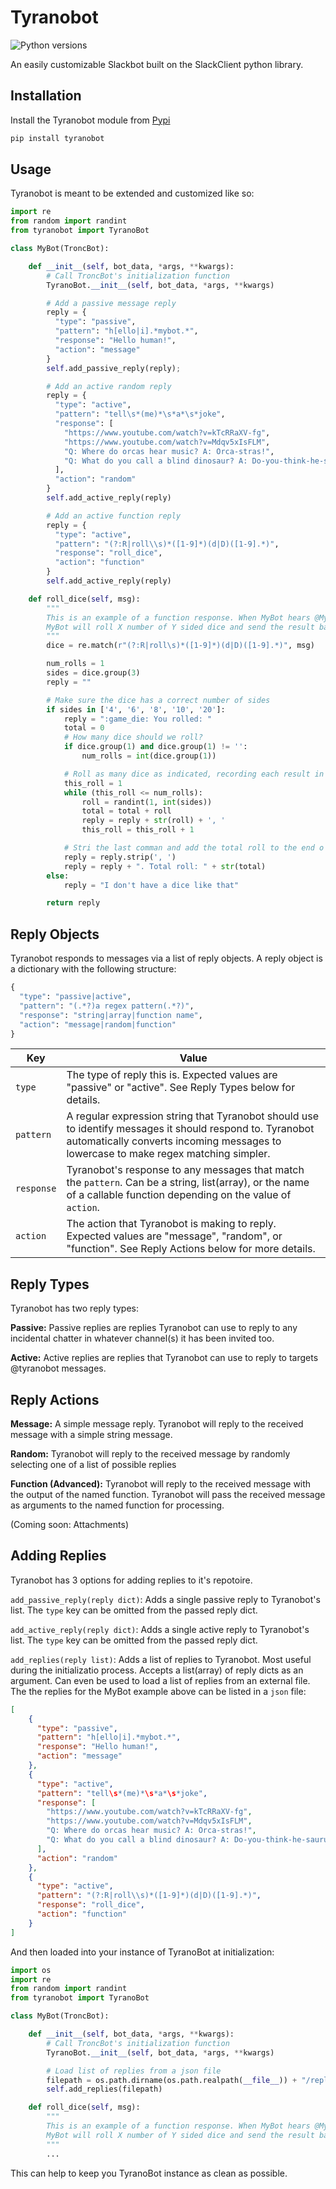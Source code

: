 Tyranobot
===================
![Python versions](https://img.shields.io/badge/python-2.7-blue.svg)

An easily customizable Slackbot built on the SlackClient python library.

Installation
------------
Install the Tyranobot module from [Pypi](https://pypi.python.org/pypi/tyranobot)
```bash
pip install tyranobot
```

Usage
-------
Tyranobot is meant to be extended and customized like so:
```python
import re
from random import randint
from tyranobot import TyranoBot

class MyBot(TroncBot):

    def __init__(self, bot_data, *args, **kwargs):
        # Call TroncBot's initialization function
        TyranoBot.__init__(self, bot_data, *args, **kwargs)

        # Add a passive message reply
        reply = {
          "type": "passive",
          "pattern": "h[ello|i].*mybot.*",
          "response": "Hello human!",
          "action": "message"
        }
        self.add_passive_reply(reply);

        # Add an active random reply
        reply = {
          "type": "active",
          "pattern": "tell\s*(me)*\s*a*\s*joke",
          "response": [
            "https://www.youtube.com/watch?v=kTcRRaXV-fg",
            "https://www.youtube.com/watch?v=Mdqv5xIsFLM",
            "Q: Where do orcas hear music? A: Orca-stras!",
            "Q: What do you call a blind dinosaur? A: Do-you-think-he-saurus"
          ],
          "action": "random"
        }
        self.add_active_reply(reply)

        # Add an active function reply
        reply = {
          "type": "active",
          "pattern": "(?:R|roll\\s)*([1-9]*)(d|D)([1-9].*)",
          "response": "roll_dice",
          "action": "function"
        }
        self.add_active_reply(reply)

    def roll_dice(self, msg):
        """
        This is an example of a function response. When MyBot hears @MyBot Roll X dY,
        MyBot will roll X number of Y sided dice and send the result back as a Slack message.
        """
        dice = re.match(r"(?:R|roll\s)*([1-9]*)(d|D)([1-9].*)", msg)

        num_rolls = 1
        sides = dice.group(3)
        reply = ""

        # Make sure the dice has a correct number of sides
        if sides in ['4', '6', '8', '10', '20']:
            reply = ":game_die: You rolled: "
            total = 0
            # How many dice should we roll?
            if dice.group(1) and dice.group(1) != '':
                num_rolls = int(dice.group(1))

            # Roll as many dice as indicated, recording each result in reply
            this_roll = 1
            while (this_roll <= num_rolls):
                roll = randint(1, int(sides))
                total = total + roll
                reply = reply + str(roll) + ', '
                this_roll = this_roll + 1

            # Stri the last comman and add the total roll to the end o the reply
            reply = reply.strip(', ')
            reply = reply + ". Total roll: " + str(total)
        else:
            reply = "I don't have a dice like that"

        return reply
```

Reply Objects
-------
Tyranobot responds to messages via a list of reply objects. A reply object is a dictionary with the following structure:
```python
{
  "type": "passive|active",
  "pattern": "(.*?)a regex pattern(.*?)",
  "response": "string|array|function name",
  "action": "message|random|function"
}
```
Key | Value
------------ | -------------
`type` |The type of reply this is. Expected values are "passive" or "active". See Reply Types below for details.
`pattern` | A regular expression string that Tyranobot should use to identify messages it should respond to. Tyranobot automatically converts incoming messages to lowercase to make regex matching simpler.
`response`| Tyranobot's response to any messages that match the `pattern`. Can be a string, list(array), or the name of a callable function depending on the value of  `action`.
`action`| The action that Tyranobot is making to reply. Expected values are "message", "random", or "function". See Reply Actions below for more details.


Reply Types
-------
Tyranobot has two reply types:

**Passive:** Passive replies are replies Tyranobot can use to reply to any incidental chatter in whatever channel(s) it has been invited too. 

**Active:** Active replies are replies that Tyranobot can use to reply to targets @tyranobot messages.


Reply Actions
-------
**Message:** A simple message reply. Tyranobot will reply to the received message with a simple string message. 

**Random:** Tyranobot will reply to the received message by randomly selecting one of a list of possible replies

**Function (Advanced):** Tyranobot will reply to the received message with the output of the named function. Tyranobot will pass the received message as arguments to the named function for processing.

(Coming soon: Attachments)


Adding Replies
-------
Tyranobot has 3 options for adding replies to it's repotoire. 

`add_passive_reply(reply dict)`: Adds a single passive reply to Tyranobot's list. The `type` key can be omitted from the passed reply dict.

`add_active_reply(reply dict)`: Adds a single active reply to Tyranobot's list. The `type` key can be omitted from the passed reply dict.

`add_replies(reply list)`: Adds a list of replies to Tyranobot. Most useful during the initializatio process. Accepts a list(array) of reply dicts as an argument. Can even be used to load a list of replies from an external file. The the replies for the MyBot example above can be listed in a `json` file:

```json
[
    {
      "type": "passive",
      "pattern": "h[ello|i].*mybot.*",
      "response": "Hello human!",
      "action": "message"
    },
    {
      "type": "active",
      "pattern": "tell\s*(me)*\s*a*\s*joke",
      "response": [
        "https://www.youtube.com/watch?v=kTcRRaXV-fg",
        "https://www.youtube.com/watch?v=Mdqv5xIsFLM",
        "Q: Where do orcas hear music? A: Orca-stras!",
        "Q: What do you call a blind dinosaur? A: Do-you-think-he-saurus"
      ],
      "action": "random"
    },
    {
      "type": "active",
      "pattern": "(?:R|roll\\s)*([1-9]*)(d|D)([1-9].*)",
      "response": "roll_dice",
      "action": "function"
    }
]
```

And then loaded into your instance of TyranoBot at initialization: 
```python
import os
import re
from random import randint
from tyranobot import TyranoBot

class MyBot(TroncBot):

    def __init__(self, bot_data, *args, **kwargs):
        # Call TroncBot's initialization function
        TyranoBot.__init__(self, bot_data, *args, **kwargs)

        # Load list of replies from a json file
        filepath = os.path.dirname(os.path.realpath(__file__)) + "/replies.json"
        self.add_replies(filepath)

    def roll_dice(self, msg):
        """
        This is an example of a function response. When MyBot hears @MyBot Roll X dY,
        MyBot will roll X number of Y sided dice and send the result back as a Slack message.
        """
        ...
```

This can help to keep you TyranoBot instance as clean as possible.
